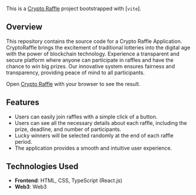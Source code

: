 This is a [Crypto Raffle](https://crypto-raffle.vercel.app/) project bootstrapped with [`vite`].

## Overview

This repository contains the source code for a Crypto Raffle Application. CryptoRaffle brings the excitement of traditional lotteries into the digital age with the power of blockchain technology. Experience a transparent and secure platform where anyone can participate in raffles and have the chance to win big prizes. Our innovative system ensures fairness and transparency, providing peace of mind to all participants.

Open [Crypto Raffle](https://crypto-raffle.vercel.app/) with your browser to see the result.

## Features

- Users can easily join raffles with a simple click of a button.
- Users can see all the necessary details about each raffle, including the prize, deadline, and number of participants.
- Lucky winners will be selected randomly at the end of each raffle period.
- The application provides a smooth and intuitive user experience.

## Technologies Used

- **Frontend**: HTML, CSS, TypeScript (React.js)
- **Web3**: Web3
